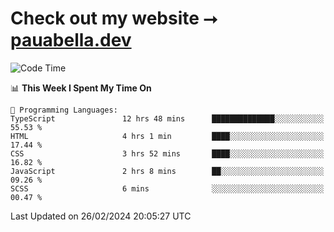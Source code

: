 # Check out my website ⭢ [pauabella.dev](https://pauabella.dev)

<!--START_SECTION:waka-->
![Code Time](http://img.shields.io/badge/Code%20Time-3%2C037%20hrs%2024%20mins-blue)

📊 **This Week I Spent My Time On** 

```text
💬 Programming Languages: 
TypeScript               12 hrs 48 mins      ██████████████░░░░░░░░░░░   55.53 % 
HTML                     4 hrs 1 min         ████░░░░░░░░░░░░░░░░░░░░░   17.44 % 
CSS                      3 hrs 52 mins       ████░░░░░░░░░░░░░░░░░░░░░   16.82 % 
JavaScript               2 hrs 8 mins        ██░░░░░░░░░░░░░░░░░░░░░░░   09.26 % 
SCSS                     6 mins              ░░░░░░░░░░░░░░░░░░░░░░░░░   00.47 % 
```


 Last Updated on 26/02/2024 20:05:27 UTC
<!--END_SECTION:waka-->
